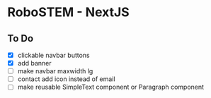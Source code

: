 # RoboSTEM - NextJS

## To Do
- [x] clickable navbar buttons
- [x] add banner
- [ ] make navbar maxwidth lg
- [ ] contact add icon instead of email
- [ ] make reusable SimpleText component or Paragraph component